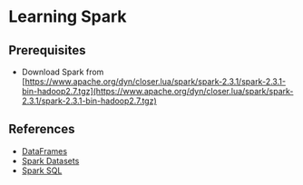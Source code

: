 # Learning Spark

## Prerequisites

* Download Spark from [https://www.apache.org/dyn/closer.lua/spark/spark-2.3.1/spark-2.3.1-bin-hadoop2.7.tgz](https://www.apache.org/dyn/closer.lua/spark/spark-2.3.1/spark-2.3.1-bin-hadoop2.7.tgz)

## References

* [DataFrames](https://databricks.com/blog/2015/02/17/introducing-dataframes-in-spark-for-large-scale-data-science.html)
* [Spark Datasets](https://databricks.com/blog/2016/01/04/introducing-apache-spark-datasets.html)
* [Spark SQL](https://databricks.com/blog/2014/03/26/spark-sql-manipulating-structured-data-using-spark-2.html)

